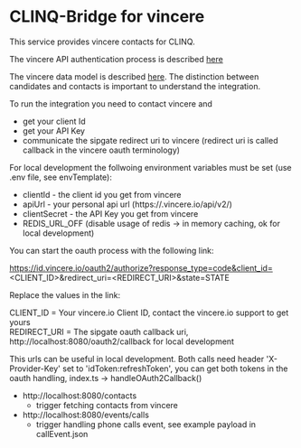 # CLINQ-Bridge for vincere

This service provides vincere contacts for CLINQ.

The vincere API authentication process is described [here](https://api.vincere.io/#section/Step-by-Step-Vincere-API-Authentication-Process) 

The vincere data model is described [here](https://api.vincere.io/#section/Vincere-Data-Model-Concept).
The distinction between candidates and contacts is important to understand the integration.


To run the integration you need to contact vincere and 
* get your client Id
* get your API Key
* communicate the sipgate redirect uri to vincere (redirect uri is called callback in the vincere oauth terminology)

For local development the follwoing environment variables must be set (use .env file, see envTemplate):
* clientId - the client id you get from vincere
* apiUrl - your personal api url (https://<your-domain>.vincere.io/api/v2/)
* clientSecret - the API Key you get from vincere
* REDIS_URL_OFF (disable usage of redis -> in memory caching, ok for local development)

You can start the oauth process with the following link:

https://id.vincere.io/oauth2/authorize?response_type=code&client_id=<CLIENT_ID>&redirect_uri=<REDIRECT_URI>&state=STATE

Replace the values in the link:

CLIENT_ID = Your vincere.io Client ID, contact the vincere.io support to get yours  
REDIRECT_URI = The sipgate oauth callback uri, http://localhost:8080/oauth2/callback for local development


This urls can be useful in local development.
Both calls need header 'X-Provider-Key' set to 'idToken:refreshToken',
you can get both tokens in the oauth handling, index.ts -> handleOAuth2Callback()

* http://localhost:8080/contacts 
  * trigger fetching contacts from vincere
* http://localhost:8080/events/calls 
  * trigger handling phone calls event, see example payload in callEvent.json




